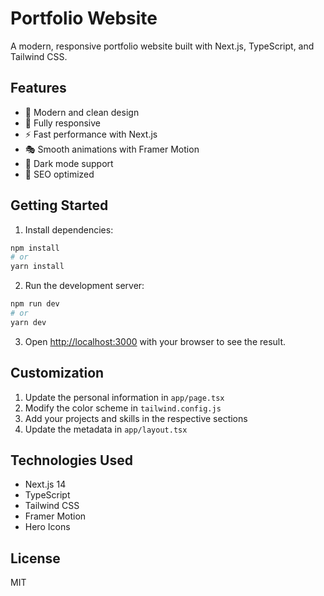 # Portfolio Website

A modern, responsive portfolio website built with Next.js, TypeScript, and Tailwind CSS.

## Features

- 🎨 Modern and clean design
- 📱 Fully responsive
- ⚡ Fast performance with Next.js
- 🎭 Smooth animations with Framer Motion
- 🌙 Dark mode support
- 🎯 SEO optimized

## Getting Started

1. Install dependencies:
```bash
npm install
# or
yarn install
```

2. Run the development server:
```bash
npm run dev
# or
yarn dev
```

3. Open [http://localhost:3000](http://localhost:3000) with your browser to see the result.

## Customization

1. Update the personal information in `app/page.tsx`
2. Modify the color scheme in `tailwind.config.js`
3. Add your projects and skills in the respective sections
4. Update the metadata in `app/layout.tsx`

## Technologies Used

- Next.js 14
- TypeScript
- Tailwind CSS
- Framer Motion
- Hero Icons

## License

MIT 
